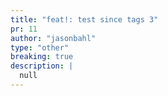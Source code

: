 ```yaml
---
title: "feat!: test since tags 3"
pr: 11
author: "jasonbahl"
type: "other"
breaking: true
description: |
  null
---
```

